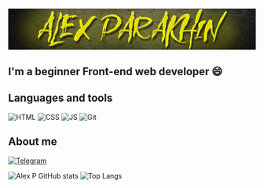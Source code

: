 ![header](<https://github.com/alexparakhin/alexparakhin/blob/main/assets/black%20(1).jpg>)

## I'm a beginner Front-end web developer 😄

## Languages and tools

![HTML](https://img.shields.io/badge/-HTML-black?style=for-the-badge&logo=html5)
![CSS](https://img.shields.io/badge/-CSS-black?style=for-the-badge&logo=css3)
![JS](https://img.shields.io/badge/-JavaScript-black?style=for-the-badge&logo=javascript)
![Git](https://img.shields.io/badge/-Git-black?style=for-the-badge&logo=git)

## About me

[![Telegram](https://img.shields.io/badge/-Telegram-black?style=for-the-badge&logo=telegram)](https://t.me/alexparakhin)

![Alex P GitHub stats](https://github-readme-stats.vercel.app/api?username=alexparakhin&show_icons=true&theme=dark&card_width500)
![Top Langs](https://github-readme-stats.vercel.app/api/top-langs/?username=alexparakhin&layout=compact)
